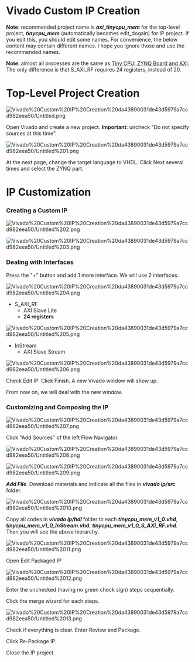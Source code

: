 # Vivado Custom IP Creation

**Note**: recommended project name is ***axi_tinycpu_mem*** for the top-level project, ***tinycpu_mem*** (automatically becomes edit_dogain) for IP project. If you edit this, you should edit some names. For convenience, the below content may contain different names. I hope you ignore those and use the recommended names.

**Note**: almost all processes are the same as [Tiny CPU: ZYNQ Board and AXI](../Tiny%20CPU%20ZYNQ%20Board%20and%20AXI.md). The only difference is that S_AXI_RF requires 24 registers, instead of 20.

# Top-Level Project Creation

![Vivado%20Custom%20IP%20Creation%20da43890031de43d5979a7ccd982eea50/Untitled.png](Vivado%20Custom%20IP%20Creation%20da43890031de43d5979a7ccd982eea50/Untitled.png)

Open Vivado and create a new project.
**Important**: uncheck "Do not specify sources at this time".

![Vivado%20Custom%20IP%20Creation%20da43890031de43d5979a7ccd982eea50/Untitled%201.png](Vivado%20Custom%20IP%20Creation%20da43890031de43d5979a7ccd982eea50/Untitled%201.png)

At the next page, change the target language to VHDL. Click Next several times and select the ZYNQ part.

# IP Customization

### Creating a Custom IP

![Vivado%20Custom%20IP%20Creation%20da43890031de43d5979a7ccd982eea50/Untitled%202.png](Vivado%20Custom%20IP%20Creation%20da43890031de43d5979a7ccd982eea50/Untitled%202.png)

![Vivado%20Custom%20IP%20Creation%20da43890031de43d5979a7ccd982eea50/Untitled%203.png](Vivado%20Custom%20IP%20Creation%20da43890031de43d5979a7ccd982eea50/Untitled%203.png)

### Dealing with Interfaces

Press the "+" button and add 1 more interface. We will use 2 interfaces.

![Vivado%20Custom%20IP%20Creation%20da43890031de43d5979a7ccd982eea50/Untitled%204.png](Vivado%20Custom%20IP%20Creation%20da43890031de43d5979a7ccd982eea50/Untitled%204.png)

- S_AXI_RF
    - AXI Slave Lite
    - **24 registers**

![Vivado%20Custom%20IP%20Creation%20da43890031de43d5979a7ccd982eea50/Untitled%205.png](Vivado%20Custom%20IP%20Creation%20da43890031de43d5979a7ccd982eea50/Untitled%205.png)

- InStream
    - AXI Slave Stream

![Vivado%20Custom%20IP%20Creation%20da43890031de43d5979a7ccd982eea50/Untitled%206.png](Vivado%20Custom%20IP%20Creation%20da43890031de43d5979a7ccd982eea50/Untitled%206.png)

Check Edit IP. Click Finish. A new Vivado window will show up.

From now on, we will deal with the new window.

### Customizing and Composing the IP

![Vivado%20Custom%20IP%20Creation%20da43890031de43d5979a7ccd982eea50/Untitled%207.png](Vivado%20Custom%20IP%20Creation%20da43890031de43d5979a7ccd982eea50/Untitled%207.png)

Click "Add Sources" of the left Flow Navigator.

![Vivado%20Custom%20IP%20Creation%20da43890031de43d5979a7ccd982eea50/Untitled%208.png](Vivado%20Custom%20IP%20Creation%20da43890031de43d5979a7ccd982eea50/Untitled%208.png)

![Vivado%20Custom%20IP%20Creation%20da43890031de43d5979a7ccd982eea50/Untitled%209.png](Vivado%20Custom%20IP%20Creation%20da43890031de43d5979a7ccd982eea50/Untitled%209.png)

***Add File***. Download materials and indicate all the files in ***vivado ip/src*** folder.

![Vivado%20Custom%20IP%20Creation%20da43890031de43d5979a7ccd982eea50/Untitled%2010.png](Vivado%20Custom%20IP%20Creation%20da43890031de43d5979a7ccd982eea50/Untitled%2010.png)

Copy all codes in ***vivado ip/hdl*** folder to each ***tinycpu_mem_v1_0.vhd***, ***tinycpu_mem_v1_0_InStream.vhd***, ***tinycpu_mem_v1_0_S_AXI_RF.vhd***. Then you will see the above hierarchy.

![Vivado%20Custom%20IP%20Creation%20da43890031de43d5979a7ccd982eea50/Untitled%2011.png](Vivado%20Custom%20IP%20Creation%20da43890031de43d5979a7ccd982eea50/Untitled%2011.png)

Open Edit Packaged IP

![Vivado%20Custom%20IP%20Creation%20da43890031de43d5979a7ccd982eea50/Untitled%2012.png](Vivado%20Custom%20IP%20Creation%20da43890031de43d5979a7ccd982eea50/Untitled%2012.png)

Enter the unchecked (having no green check sign) steps sequentially.

Click the merge wizard for each steps.

![Vivado%20Custom%20IP%20Creation%20da43890031de43d5979a7ccd982eea50/Untitled%2013.png](Vivado%20Custom%20IP%20Creation%20da43890031de43d5979a7ccd982eea50/Untitled%2013.png)

Check if everything is clear. Enter Review and Package.

Click Re-Package IP.

Close the IP project.